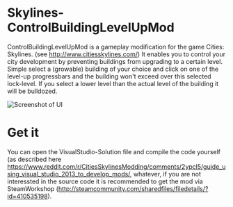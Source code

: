 # Skylines-ControlBuildingLevelUpMod
ControlBuildingLevelUpMod is a gameplay modification for the game Cities: Skylines. (see http://www.citiesskylines.com/)
It enables you to control your city development by preventing buildings from upgrading to a certain level. Simple select a (growable) building of your choice and click on one of the level-up progressbars and the building won't exceed over this selected lock-level. If you select a lower level than the actual level of the building it will be bulldozed.

![Screenshot of UI](https://raw.githubusercontent.com/DirtyDan88/Skylines-ControlBuildingLevelUpMod/master/media/mod-screenshot.png)

# Get it
You can open the VisualStudio-Solution file and compile the code yourself (as described here https://www.reddit.com/r/CitiesSkylinesModding/comments/2ypcl5/guide_using_visual_studio_2013_to_develop_mods/, whatever, if you are not interessted in the source code it is recommended to get the mod via SteamWorkshop (http://steamcommunity.com/sharedfiles/filedetails/?id=410535198).
